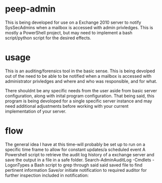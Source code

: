# peep-admin
This is being developed for use on a Exchange 2010 server to notify SysSecAdmins when a mailbox is accessed with admin privledges. This is mostly a PowerShell project, but may need to implement a bash script/python script for the desired effects.

# usage
This is an auditing/forensics tool in the basic sense. This is being devolped out of the need to be able to be notified when a mailbox is accessed with administrator privledges and where and who was responsible, and for what. 

There shouldnt be any specific needs from the user aside from basic server configuration, along with inital program configuration.
That being said, this program is being devoloped for a single specific server instance and may need additional adjustments before working with your current implementation of your server.

# flow
The general idea I have at this time-will probably be set up to run on a specific time frame to allow for constant updates/a scheduled event
A Powershell script to retrieve the audit log history of a exchange server and save the output in a file in a safe folder.
Search-AdminAuditLog -Cmdlets
-LogonTypes
a Bash script to grep through said said saved file to find pertinent information
Save/or initiate notification to required auditor for further inspection 
included in notification: 

